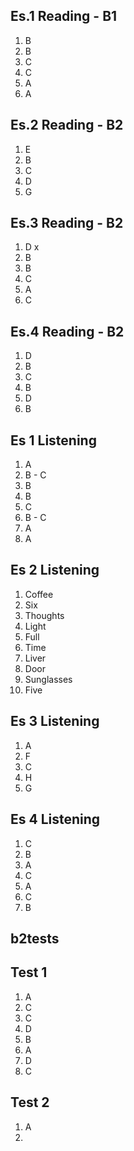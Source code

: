 ## Es.1 Reading - B1

1. B
2. B
3. C
4. C
5. A 
6. A

## Es.2 Reading - B2
1. E
2. B
3. C
4. D
5. G

## Es.3 Reading - B2
1. D x
2. B
3. B
4. C
5. A
6. C

## Es.4 Reading - B2	

1. D
2. B
3. C 
4. B 
5. D
6. B


## Es 1 Listening
1. A
2. B - C
3. B 
4. B
5. C
6. B - C
7. A 
8. A 

## Es 2 Listening
1. Coffee
2. Six
3. Thoughts 
4. Light
5. Full
6. Time
7. Liver
8. Door 
9. Sunglasses 
10. Five 

## Es 3 Listening
1. A
2. F
3. C
4. H 
5. G

## Es 4 Listening
1. C
2. B
3. A 
4. C 
5. A 
6. C 
7. B


## b2tests

## Test 1

1. A
2. C
3. C 
4. D 
5. B
6. A
7. D
8. C

## Test 2
1. A
2. 
<!--stackedit_data:
eyJoaXN0b3J5IjpbLTIwODgyNzY0NTQsMTUyOTcwMjgwNiwzMT
k3NjczNTcsLTEwNTYxMjYyMDcsLTE1Nzk4NjkzMzAsLTE5NzQy
MzYxMTYsLTM1MzM2OTgyMiwtMjExMjU4MjA5NSwyMjI5NTYxNT
gsLTEyNDIzMTU4OTMsLTExNjg3ODc0NTQsLTg2OTI0MDY0Niwt
NDU5Mzg4MzM0LC03OTUxNTA0NTYsNTUzNDYzNDgyLC0xMTYxMT
ExMzg2LC02MDA5MzkxMzEsLTk4ODE5ODI0Myw3OTM3OTI2MDRd
fQ==
-->